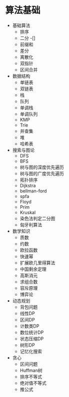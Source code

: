 # 算法基础

- 基础算法
  - 排序
  - 二分  -[]
  - 前缀和
  - 差分
  - 离散化
  - 双指针
  - 区间合并
- 数据结构
  - 单链表
  - 双链表
  - 栈
  - 队列
  - 单调栈
  - 单调队列
  - KMP
  - Trie
  - 并查集
  - 堆
  - 哈希表
- 搜索与图论
  - DFS
  - BFS
  - 树与图的深度优先遍历
  - 树与图的广度优先遍历
  - 拓扑排序
  - Dijkstra
  - bellman-ford
  - spfa
  - Floyd
  - Prim
  - Kruskal
  - 染色法判定二分图
  - 匈牙利算法
- 数学知识
  - 质数
  - 约数
  - 欧拉函数
  - 快速幂
  - 扩展欧几里得算法
  - 中国剩余定理
  - 高斯消元
  - 求组合数
  - 容斥原理
  - 博弈论
- 动态规划
  - 背包问题
  - 线性DP
  - 区间DP
  - 计数类DP
  - 数位统计DP
  - 状态压缩DP
  - 树形DP
  - 记忆化搜索
- 贪心
  - 区间问题
  - Huffman树
  - 排序不等式
  - 绝对值不等式
  - 推公式

